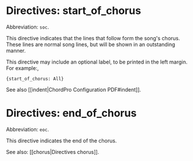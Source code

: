 # Directives: start_of_chorus

Abbreviation: `soc`.

This directive indicates that the lines that follow form the song's chorus. These lines are normal song lines, but will be shown in an outstanding manner.

This directive may include an optional label, to be printed in the
left margin. For example:,

    {start_of_chorus: All}

See also [[indent|ChordPro Configuration PDF#indent]].

# Directives: end_of_chorus

Abbreviation: `eoc`.

This directive indicates the end of the chorus.

See also: [[chorus|Directives chorus]].
